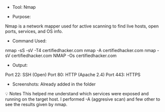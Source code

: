 - Tool: Nmap

-  Purpose:
  
Nmap is a network mapper used for active scanning to find live hosts, open ports, services, and OS info.

- Command Used:

nmap -sS -sV -T4 certifiedhacker.com
nmap -A certifiedhacker.com
nmap -sV certifiedhacker.com
NMAP -Os certifiedhacker.com

-  Output:
  
Port 22: SSH (Open)
Port 80: HTTP (Apache 2.4)
Port 443: HTTPS

-  Screenshots:
  Already added in the folder

💡 Notes
This helped me understand which services were exposed and running on the target host. I performed -A (aggresive scan) and few other to see the results given by nmap.
